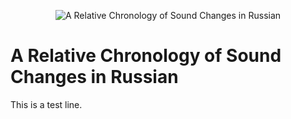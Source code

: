 <p align="center">
    <img src="https://imgur.com/Ed5X7if" alt="A Relative Chronology of Sound Changes in Russian"/>
</p>

# A Relative Chronology of Sound Changes in Russian
This is a test line.
